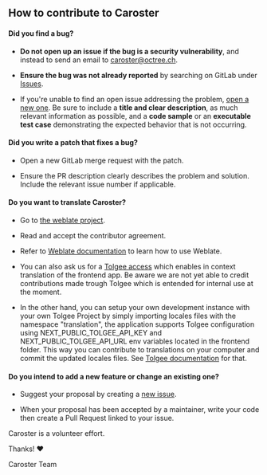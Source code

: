 ## How to contribute to Caroster

#### **Did you find a bug?**

- **Do not open up an issue if the bug is a security vulnerability**, and instead to send an email to caroster@octree.ch.

- **Ensure the bug was not already reported** by searching on GitLab under [Issues](https://git.octree.ch/p/caroster/-/issues).

- If you're unable to find an open issue addressing the problem, [open a new one](https://git.octree.ch/p/caroster/-/issues/new). Be sure to include a **title and clear description**, as much relevant information as possible, and a **code sample** or an **executable test case** demonstrating the expected behavior that is not occurring.

#### **Did you write a patch that fixes a bug?**

- Open a new GitLab merge request with the patch.

- Ensure the PR description clearly describes the problem and solution. Include the relevant issue number if applicable.

#### **Do you want to translate Caroster?**

- Go to [the weblate project](https://translate.codeberg.org/projects/caroster/web-app/).

- Read and accept the contributor agreement.

- Refer to [Weblate documentation](https://docs.weblate.org/en/latest/user/translating.html) to learn how to use Weblate.

- You can also ask us for a [Tolgee access](https://tolgee.io/) which enables in context translation of the frontend app. Be aware we are not yet able to credit contributions made trough Tolgee which is entended for internal use at the moment.

- In the other hand, you can setup your own development instance with your own Tolgee Project by simply importing locales files with the namespace "translation", the application supports Tolgee configuration using NEXT_PUBLIC_TOLGEE_API_KEY and NEXT_PUBLIC_TOLGEE_API_URL env variables located in the frontend folder. This way you can contribute to translations on your computer and commit the updated locales files. See [Tolgee documentation](https://tolgee.io/platform/) for that.

#### **Do you intend to add a new feature or change an existing one?**

- Suggest your proposal by creating a [new issue](https://git.octree.ch/p/caroster/-/issues/new).

- When your proposal has been accepted by a maintainer, write your code then create a Pull Request linked to your issue.

Caroster is a volunteer effort.

Thanks! :heart:

Caroster Team
